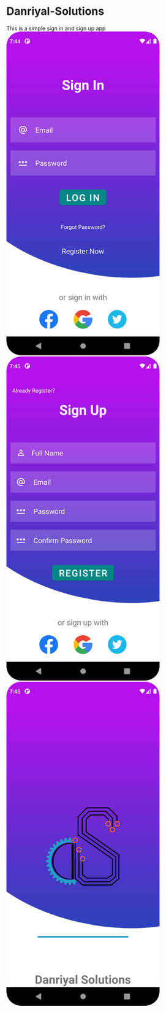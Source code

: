 # Danriyal-Solutions
This is a simple sign in and sign up app
<img src="./Sign In page.png" width= "400" title= "Sign In page sreenshot">
<img src="./Sign Up page.png" width= "400" title= "Sign UP page sreenshot">
<img src="./Splash Screen.png" width= "400" title= "Splash Screen sreenshot">
